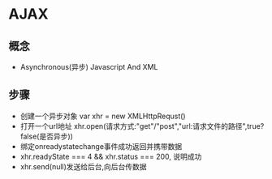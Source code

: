 # AJAX

## 概念

* Asynchronous(异步) Javascript And XML 

## 步骤

* 创建一个异步对象 var xhr = new XMLHttpRequst()
* 打开一个url地址 xhr.open(请求方式:"get"/"post","url:请求文件的路径",true?false(是否异步))
* 绑定onreadystatechange事件成功返回并携带数据
* xhr.readyState === 4 && xhr.status === 200, 说明成功
* xhr.send(null)发送给后台,向后台传数据